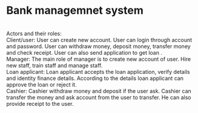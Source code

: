 # Bank managemnet system
<br>
Actors and their roles:
<br>
Client/user:
User can create new account. User can login through account and password. User
can withdraw money, deposit money, transfer money and check receipt. User can
also send application to get loan .
<br>
Manager:
The main role of manager is to create new account of user. Hire new staff, train
staff and manage staff.
<br>
Loan applicant:
Loan applicant accepts the loan application, verify details and identity finance
details. According to the details loan applicant can approve the loan or reject it.
<br>
Cashier:
Cashier withdraw money and deposit if the user ask. Cashier can transfer the
money and ask account from the user to transfer. He can also provide receipt to
the user.
